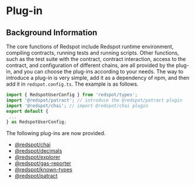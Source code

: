 # Plug-in

## Background Information

The core functions of Redspot include Redspot runtime environment, compiling contracts, running tests and running scripts. Other functions, such as the test suite with the contract, contract interaction, access to the contract, and configuration of different chains, are all provided by the plug-in, and you can choose the plug-ins according to your needs. The way to introduce a plug-in is very simple, add it as a dependency of npm, and then add it in `redspot.config.ts`. The example is as follows.

```typescript
import { RedspotUserConfig } from 'redspot/types';
import '@redspot/patract'; // introduce the @redspot/patract plugin
import '@redspot/chai'; // import @redspot/chai plugin
export default {
 ...
} as RedspotUserConfig;
```

The following plug-ins are now provided.

* [@redspot/chai](https://docs.patract.io/redspot/plugin/redspot-chai)
* [@redspot/decimals](https://docs.patract.io/redspot/plugin/redspot-decimals)
* [@redspot/explorer](https://docs.patract.io/redspot/plugin/redspot-explorer)
* [@redspot/gas-reporter](https://docs.patract.io/redspot/plugin/redspot-gas-reporter)
* [@redspot/known-types](https://docs.patract.io/redspot/plugin/redspot-known-types)
* [@redspot/patract](https://docs.patract.io/redspot/plugin/redspot-patract)

